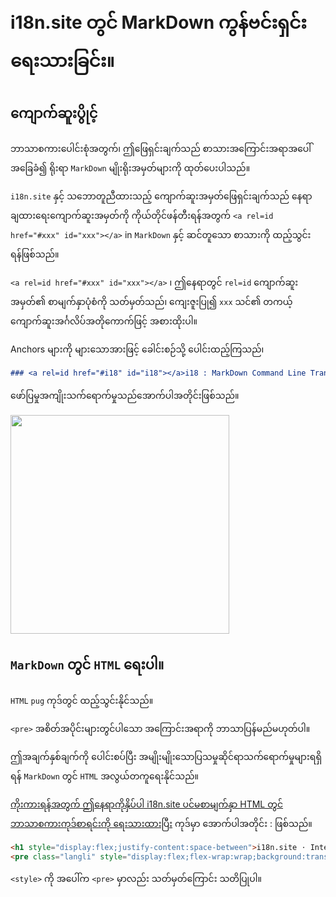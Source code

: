 # i18n.site တွင် MarkDown ကွန်ဗင်းရှင်းရေးသားခြင်း။

## ကျောက်ဆူးပွိုင့်

ဘာသာစကားပေါင်းစုံအတွက်၊ ဤဖြေရှင်းချက်သည် စာသားအကြောင်းအရာအပေါ်အခြေခံ၍ ရိုးရာ `MarkDown` မျိုးရိုးအမှတ်များကို ထုတ်ပေးပါသည်။

`i18n.site` နှင့် သဘောတူညီထားသည့် ကျောက်ဆူးအမှတ်ဖြေရှင်းချက်သည် နေရာချထားရေးကျောက်ဆူးအမှတ်ကို ကိုယ်တိုင်ဖန်တီးရန်အတွက် `<a rel=id href="#xxx" id="xxx"></a>` in `MarkDown` နှင့် ဆင်တူသော စာသားကို ထည့်သွင်းရန်ဖြစ်သည်။

`<a rel=id href="#xxx" id="xxx"></a>` ၊ ဤနေရာတွင် `rel=id` ကျောက်ဆူးအမှတ်၏ စာမျက်နှာပုံစံကို သတ်မှတ်သည်၊ ကျေးဇူးပြု၍ `xxx` သင်၏ တကယ့်ကျောက်ဆူးအင်္ဂလိပ်အတိုကောက်ဖြင့် အစားထိုးပါ။

Anchors များကို များသောအားဖြင့် ခေါင်းစဉ်သို့ ပေါင်းထည့်ကြသည်၊

```md
### <a rel=id href="#i18" id="i18"></a>i18 : MarkDown Command Line Translation Tool
```

ဖော်ပြမှုအကျိုးသက်ရောက်မှုသည်အောက်ပါအတိုင်းဖြစ်သည်။

<img src="//p.3ti.site/1721381136.avif" width="350">

## `MarkDown` တွင် `HTML` ရေးပါ။

`HTML` `pug` ကုဒ်တွင် ထည့်သွင်းနိုင်သည်။

`<pre>` အစိတ်အပိုင်းများတွင်ပါသော အကြောင်းအရာကို ဘာသာပြန်မည်မဟုတ်ပါ။

ဤအချက်နှစ်ချက်ကို ပေါင်းစပ်ပြီး အမျိုးမျိုးသောပြသမှုဆိုင်ရာသက်ရောက်မှုများရရှိရန် `MarkDown` တွင် `HTML` အလွယ်တကူရေးနိုင်သည်။

[ကိုးကားရန်အတွက် ဤနေရာကိုနှိပ်ပါ i18n.site ပင်မစာမျက်နှာ HTML တွင် ဘာသာစကားကုဒ်စာရင်းကို ရေးသားထားပြီး](//raw.githubusercontent.com/i18n-site/md/main/zh/README.md) ကုဒ်မှာ အောက်ပါအတိုင်း : ဖြစ်သည်။

```html
<h1 style="display:flex;justify-content:space-between">i18n.site ⋅ International Solutions<img src="//p.3ti.site/logo.svg" style="user-select:none;margin-top:-1px;width:42px"></h1>
<pre class="langli" style="display:flex;flex-wrap:wrap;background:transparent;border:1px solid #eee;font-size:12px;box-shadow:0 0 3px inset #eee;padding:12px 5px 4px 12px;justify-content:space-between;"><style>pre.langli i{font-weight:300;font-family:s;margin-right:2px;margin-bottom:8px;font-style:normal;color:#666;border-bottom:1px dashed #ccc;}</style><i>English</i><i>简体中文</i><i>Deutsch</i> … …</pre>
```

`<style>` ကို အပေါ်က `<pre>` မှာလည်း သတ်မှတ်ကြောင်း သတိပြုပါ။